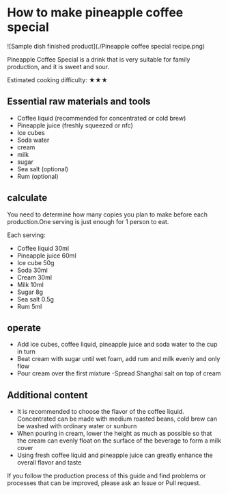 # How to make pineapple coffee special

![Sample dish finished product](./Pineapple coffee special recipe.png)

Pineapple Coffee Special is a drink that is very suitable for family production, and it is sweet and sour.

Estimated cooking difficulty: ★★★

## Essential raw materials and tools

- Coffee liquid (recommended for concentrated or cold brew)
- Pineapple juice (freshly squeezed or nfc)
- Ice cubes
- Soda water
- cream
- milk
- sugar
- Sea salt (optional)
- Rum (optional)

## calculate

You need to determine how many copies you plan to make before each production.One serving is just enough for 1 person to eat.

Each serving:

- Coffee liquid 30ml
- Pineapple juice 60ml
- Ice cube 50g
- Soda 30ml
- Cream 30ml
- Milk 10ml
- Sugar 8g
- Sea salt 0.5g
- Rum 5ml

## operate

- Add ice cubes, coffee liquid, pineapple juice and soda water to the cup in turn
- Beat cream with sugar until wet foam, add rum and milk evenly and only flow
- Pour cream over the first mixture
-Spread Shanghai salt on top of cream

## Additional content

- It is recommended to choose the flavor of the coffee liquid. Concentrated can be made with medium roasted beans, cold brew can be washed with ordinary water or sunburn
- When pouring in cream, lower the height as much as possible so that the cream can evenly float on the surface of the beverage to form a milk cover
- Using fresh coffee liquid and pineapple juice can greatly enhance the overall flavor and taste

If you follow the production process of this guide and find problems or processes that can be improved, please ask an Issue or Pull request.